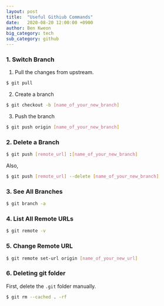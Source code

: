 ```yaml
---
layout: post
title:  "Useful Githiub Commands"
date:   2020-08-20 12:00:00 +0900
author: Ben Kweon
big_category: tech
sub_category: github
---
```


### 1. Switch Branch

1. Pull the changes from upstream.
```bash
$ git pull
```

2. Create a branch
```bash
$ git checkout -b [name_of_your_new_branch]
```

3. Push the branch
```bash
$ git push origin [name_of_your_new_branch]
```

### 2. Delete a Branch
```bash
$ git push [remote_url] :[name_of_your_new_branch]
```
Also,
```bash
$ git push [remote_url] --delete [name_of_your_new_branch]
```

### 3. See All Branches

```bash
$ git branch -a
```

### 4. List All Remote URLs
```bash
$ git remote -v
``` 

### 5. Change Remote URL
```bash
$ git remote set-url origin [name_of_your_new_url]
```

### 6. Deleting git folder
First, delete the ``.git`` folder manually.
```bash
$ git rm --cached . -rf
```




